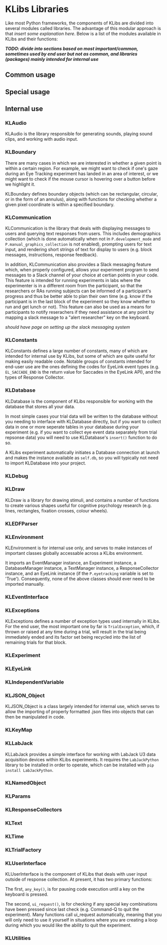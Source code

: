 # KLibs Libraries

Like most Python frameworks, the components of KLibs are divided into several modules called libraries. The advantage of this modular approach is that *insert some explanation here*. Below is a list of the modules available in KLibs and their functions:

_**TODO: divide into sections based on most important/common, sometimes used by end user but not as common, and libraries (packages) mainly intended for internal use**_


## Common usage

## Special usage

## Internal use

### KLAudio

KLAudio is the library responsible for generating sounds, playing sound clips, and working with audio input. 

### KLBoundary

There are many cases in which we are interested in whether a given point is within a certain region. For example, we might want to check if one's gaze during an Eye Tracking experiment has landed in an area of interest, or we might want to check if the mouse cursor is hovering over a button before we highlight it.  

KLBoundary defines boundary objects (which can be rectangular, circular, or in the form of an annulus), along with functions for checking whether a given pixel coordinate is within a specified boundary.

### KLCommunication

KLCommunication is the library that deals with displaying messages to users and querying text responses from users. This includes demographics collection (which is done automatically when not in `P.development_mode` and `P.manual_graphics_collection` is not enabled), prompting users for text input, and rendering short strings of text for display to users (e.g. block messages, instructions, response feedback).

In addition, KLCommunication also provides a Slack messaging feature which, when properly configured, allows your experiment program to send messages to a Slack channel of your choice at certian points in your code. This feature is intended for running experiments in labs where the experimenter is in a different room from the participant, so that the researchers or RAs running subjects can be informed of a participant's progress and thus be better able to plan their own time (e.g. know if the participant is in the last block of the experiment so they know whether to run and get lunch or not). This feature can also be used as a means for participants to notify reserachers if they need assistance at any point by mapping a slack message to a "alert researcher" key on the keyboard.

*should have page on setting up the slack messaging system*

### KLConstants

KLConstants defines a large number of constants, many of which are intended for internal use by KLibs, but some of which are quite useful for making easily readable code. Notable groups of constants intended for end-user use are the ones defining the codes for EyeLink event types (e.g. `EL_SACCADE_END` is the return value for Saccades in the EyeLink API), and the types of Response Collector.

### KLDatabase

KLDatabase is the component of KLibs responsible for working with the database that stores all your data. 

In most simple cases your trial data will be written to the database without you needing to interface with KLDatabase directly, but if you want to collect data in one or more seperate tables in your database during your experiment (e.g. if you want to collect eye event data separately from trial repsonse data) you will need to use KLDatabase's `insert()` function to do so. 

A KLibs experiment automatically initiates a Database connection at launch and makes the instance available as `self.db`, so you will typically not need to import KLDatabase into your project.

### KLDebug

### KLDraw

KLDraw is a library for drawing stimuli, and contains a number of functions to create various shapes useful for cognitive psychology research (e.g. lines, rectangles, fixation crosses, colour wheels). 

### KLEDFParser

### KLEnvironment

KLEnvironment is for internal use only, and serves to make instances of important classes globally accessable across a KLibs environment. 

It imports an EventManager instance, an Experiment instance, a DatabaseManager instance, a TextManager instance, a ResponseCollector instance, and an EyeLink instance (if the `P.eyetracking` variable is set to 'True'). Consequently, none of the above classes should ever need to be imported manually.

### KLEventInterface

### KLExceptions

KLExceptions defines a number of exception types used internally in KLibs. For the end user, the most important one by far is `TrialException`, which, if thrown or raised at any time during a trial, will result in the trial being immediately ended and its factor set being recycled into the list of remaining trials for that block.

### KLExperiment

### KLEyeLink

### KLIndependentVariable

### KLJSON_Object

KLJSON_Object is a class largely intended for internal use, which serves to allow the importing of properly formatted .json files into objects that can then be manipulated in code. 



### KLKeyMap

### KLLabJack

KLLabJack provides a simple interface for working with LabJack U3 data acquisition devices within KLibs experiments. It requires the `LabJackPython` library to be installed in order to operate, which can be installed with `pip install LabJackPython`.

### KLNamedObject

### KLParams

### KLResponseCollectors

### KLText

### KLTime

### KLTrialFactory

### KLUserInterface

KLUserInterface is the component of KLibs that deals with user input outside of response collection. At present, it has two primary functions: 

The first, `any_key()`, is for pausing code execution until a key on the keyboard is pressed. 

The second, `ui_request()`, is for checking if any special key combinations have been pressed since last check (e.g. Command-Q to quit the experiment). Many functions call ui_request automatically, meaning that you will only need to use it yourself in situations where you are creating a loop during which you would like the ability to quit the experiment.

### KLUtilities